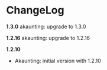 # ChangeLog

**1.3.0**
akaunting: upgrade to 1.3.0

**1.2.16**
akaunting: upgrade to 1.2.16

**1.2.10**
- Akaunting: initial version with 1.2.10

